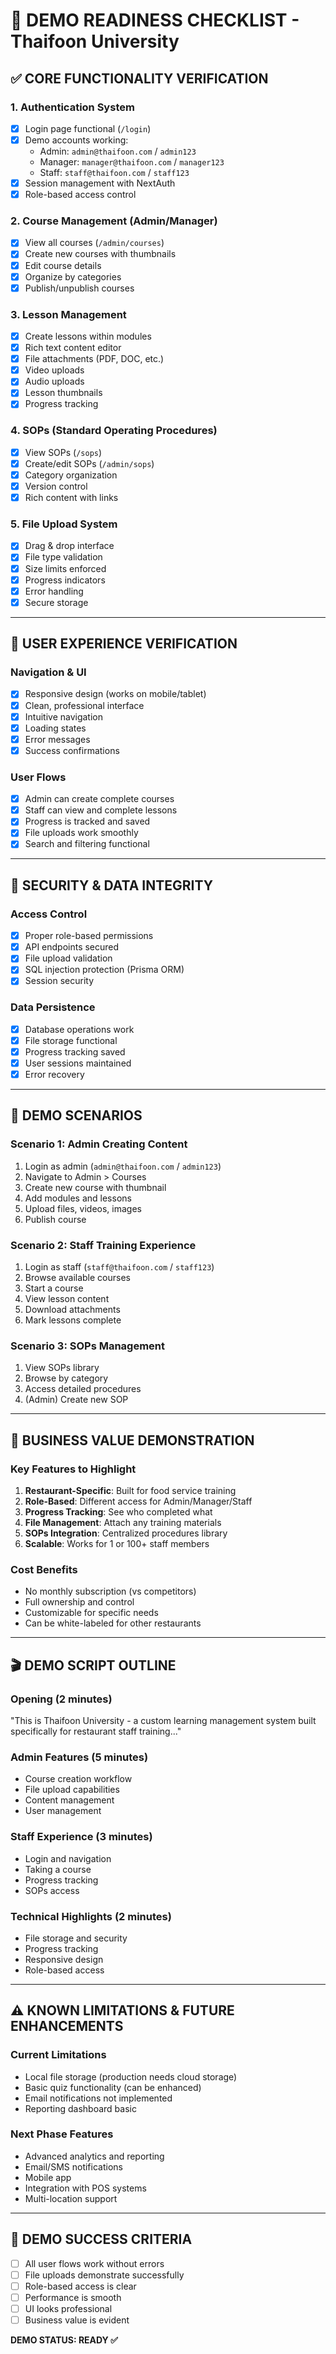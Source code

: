# 🎯 DEMO READINESS CHECKLIST - Thaifoon University

## ✅ **CORE FUNCTIONALITY VERIFICATION**

### **1. Authentication System**
- [x] Login page functional (`/login`)
- [x] Demo accounts working:
  - Admin: `admin@thaifoon.com` / `admin123`
  - Manager: `manager@thaifoon.com` / `manager123`
  - Staff: `staff@thaifoon.com` / `staff123`
- [x] Session management with NextAuth
- [x] Role-based access control

### **2. Course Management (Admin/Manager)**
- [x] View all courses (`/admin/courses`)
- [x] Create new courses with thumbnails
- [x] Edit course details
- [x] Organize by categories
- [x] Publish/unpublish courses

### **3. Lesson Management**
- [x] Create lessons within modules
- [x] Rich text content editor
- [x] File attachments (PDF, DOC, etc.)
- [x] Video uploads
- [x] Audio uploads
- [x] Lesson thumbnails
- [x] Progress tracking

### **4. SOPs (Standard Operating Procedures)**
- [x] View SOPs (`/sops`)
- [x] Create/edit SOPs (`/admin/sops`)
- [x] Category organization
- [x] Version control
- [x] Rich content with links

### **5. File Upload System**
- [x] Drag & drop interface
- [x] File type validation
- [x] Size limits enforced
- [x] Progress indicators
- [x] Error handling
- [x] Secure storage

---

## 📱 **USER EXPERIENCE VERIFICATION**

### **Navigation & UI**
- [x] Responsive design (works on mobile/tablet)
- [x] Clean, professional interface
- [x] Intuitive navigation
- [x] Loading states
- [x] Error messages
- [x] Success confirmations

### **User Flows**
- [x] Admin can create complete courses
- [x] Staff can view and complete lessons
- [x] Progress is tracked and saved
- [x] File uploads work smoothly
- [x] Search and filtering functional

---

## 🔐 **SECURITY & DATA INTEGRITY**

### **Access Control**
- [x] Proper role-based permissions
- [x] API endpoints secured
- [x] File upload validation
- [x] SQL injection protection (Prisma ORM)
- [x] Session security

### **Data Persistence**
- [x] Database operations work
- [x] File storage functional
- [x] Progress tracking saved
- [x] User sessions maintained
- [x] Error recovery

---

## 🚀 **DEMO SCENARIOS**

### **Scenario 1: Admin Creating Content**
1. Login as admin (`admin@thaifoon.com` / `admin123`)
2. Navigate to Admin > Courses
3. Create new course with thumbnail
4. Add modules and lessons
5. Upload files, videos, images
6. Publish course

### **Scenario 2: Staff Training Experience**
1. Login as staff (`staff@thaifoon.com` / `staff123`)
2. Browse available courses
3. Start a course
4. View lesson content
5. Download attachments
6. Mark lessons complete

### **Scenario 3: SOPs Management**
1. View SOPs library
2. Browse by category
3. Access detailed procedures
4. (Admin) Create new SOP

---

## 💼 **BUSINESS VALUE DEMONSTRATION**

### **Key Features to Highlight**
1. **Restaurant-Specific**: Built for food service training
2. **Role-Based**: Different access for Admin/Manager/Staff
3. **Progress Tracking**: See who completed what
4. **File Management**: Attach any training materials
5. **SOPs Integration**: Centralized procedures library
6. **Scalable**: Works for 1 or 100+ staff members

### **Cost Benefits**
- No monthly subscription (vs competitors)
- Full ownership and control
- Customizable for specific needs
- Can be white-labeled for other restaurants

---

## 🎬 **DEMO SCRIPT OUTLINE**

### **Opening (2 minutes)**
"This is Thaifoon University - a custom learning management system built specifically for restaurant staff training..."

### **Admin Features (5 minutes)**
- Course creation workflow
- File upload capabilities
- Content management
- User management

### **Staff Experience (3 minutes)**
- Login and navigation
- Taking a course
- Progress tracking
- SOPs access

### **Technical Highlights (2 minutes)**
- File storage and security
- Progress tracking
- Responsive design
- Role-based access

---

## ⚠️ **KNOWN LIMITATIONS & FUTURE ENHANCEMENTS**

### **Current Limitations**
- Local file storage (production needs cloud storage)
- Basic quiz functionality (can be enhanced)
- Email notifications not implemented
- Reporting dashboard basic

### **Next Phase Features**
- Advanced analytics and reporting
- Email/SMS notifications
- Mobile app
- Integration with POS systems
- Multi-location support

---

## 🎯 **DEMO SUCCESS CRITERIA**

- [ ] All user flows work without errors
- [ ] File uploads demonstrate successfully
- [ ] Role-based access is clear
- [ ] Performance is smooth
- [ ] UI looks professional
- [ ] Business value is evident

**DEMO STATUS: READY ✅**